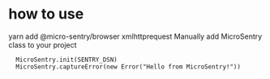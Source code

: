 # how to use

yarn add @micro-sentry/browser xmlhttprequest
Manually add MicroSentry class to your project

```
  MicroSentry.init(SENTRY_DSN)
  MicroSentry.captureError(new Error("Hello from MicroSentry!"))
```

